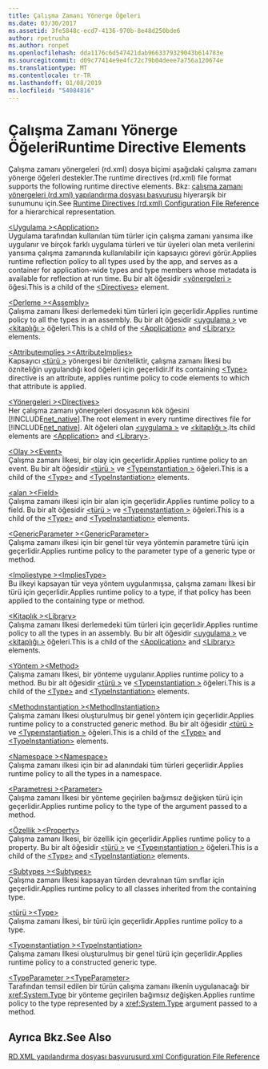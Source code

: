 ```yaml
---
title: Çalışma Zamanı Yönerge Öğeleri
ms.date: 03/30/2017
ms.assetid: 3fe5848c-ecd7-4136-970b-8e48d250bde6
author: rpetrusha
ms.author: ronpet
ms.openlocfilehash: dda1176c6d547421dab9663379329043b614783e
ms.sourcegitcommit: d09c77414e9e4fc72c79b04deee7a756a120674e
ms.translationtype: MT
ms.contentlocale: tr-TR
ms.lasthandoff: 01/08/2019
ms.locfileid: "54084816"
---
```

# <a name="runtime-directive-elements"></a><span data-ttu-id="07fe9-102">Çalışma Zamanı Yönerge Öğeleri</span><span class="sxs-lookup"><span data-stu-id="07fe9-102">Runtime Directive Elements</span></span>
<span data-ttu-id="07fe9-103">Çalışma zamanı yönergeleri (rd.xml) dosya biçimi aşağıdaki çalışma zamanı yönerge öğeleri destekler.</span><span class="sxs-lookup"><span data-stu-id="07fe9-103">The runtime directives (rd.xml) file format supports the following runtime directive elements.</span></span> <span data-ttu-id="07fe9-104">Bkz: [çalışma zamanı yönergeleri (rd.xml) yapılandırma dosyası başvurusu](../../../docs/framework/net-native/runtime-directives-rd-xml-configuration-file-reference.md) hiyerarşik bir sunumunu için.</span><span class="sxs-lookup"><span data-stu-id="07fe9-104">See [Runtime Directives (rd.xml) Configuration File Reference](../../../docs/framework/net-native/runtime-directives-rd-xml-configuration-file-reference.md) for a hierarchical representation.</span></span>  
  
 [<span data-ttu-id="07fe9-105">\<Uygulama ></span><span class="sxs-lookup"><span data-stu-id="07fe9-105">\<Application></span></span>](../../../docs/framework/net-native/application-element-net-native.md)  
 <span data-ttu-id="07fe9-106">Uygulama tarafından kullanılan tüm türler için çalışma zamanı yansıma ilke uygulanır ve birçok farklı uygulama türleri ve tür üyeleri olan meta verilerini yansıma çalışma zamanında kullanılabilir için kapsayıcı görevi görür.</span><span class="sxs-lookup"><span data-stu-id="07fe9-106">Applies runtime reflection policy to all types used by the app, and serves as a container for application-wide types and type members whose metadata is available for reflection at run time.</span></span> <span data-ttu-id="07fe9-107">Bu bir alt öğesidir [ \<yönergeleri >](../../../docs/framework/net-native/directives-element-net-native.md) öğesi.</span><span class="sxs-lookup"><span data-stu-id="07fe9-107">This is a child of the [\<Directives>](../../../docs/framework/net-native/directives-element-net-native.md) element.</span></span>  
  
 [<span data-ttu-id="07fe9-108">\<Derleme ></span><span class="sxs-lookup"><span data-stu-id="07fe9-108">\<Assembly></span></span>](../../../docs/framework/net-native/assembly-element-net-native.md)  
 <span data-ttu-id="07fe9-109">Çalışma zamanı İlkesi derlemedeki tüm türleri için geçerlidir.</span><span class="sxs-lookup"><span data-stu-id="07fe9-109">Applies runtime policy to all the types in an assembly.</span></span> <span data-ttu-id="07fe9-110">Bu bir alt öğesidir [ \<uygulama >](../../../docs/framework/net-native/application-element-net-native.md) ve [ \<kitaplığı >](../../../docs/framework/net-native/library-element-net-native.md) öğeleri.</span><span class="sxs-lookup"><span data-stu-id="07fe9-110">This is a child of the [\<Application>](../../../docs/framework/net-native/application-element-net-native.md) and [\<Library>](../../../docs/framework/net-native/library-element-net-native.md) elements.</span></span>  
  
 [<span data-ttu-id="07fe9-111">\<Attributeımplies ></span><span class="sxs-lookup"><span data-stu-id="07fe9-111">\<AttributeImplies></span></span>](../../../docs/framework/net-native/attributeimplies-element-net-native.md)  
 <span data-ttu-id="07fe9-112">Kapsayıcı [ \<türü >](../../../docs/framework/net-native/type-element-net-native.md) yönergesi bir özniteliktir, çalışma zamanı İlkesi bu özniteliğin uygulandığı kod öğeleri için geçerlidir.</span><span class="sxs-lookup"><span data-stu-id="07fe9-112">If its containing [\<Type>](../../../docs/framework/net-native/type-element-net-native.md) directive is an attribute, applies runtime policy to code elements to which that attribute is applied.</span></span>  
  
 [<span data-ttu-id="07fe9-113">\<Yönergeleri ></span><span class="sxs-lookup"><span data-stu-id="07fe9-113">\<Directives></span></span>](../../../docs/framework/net-native/directives-element-net-native.md)  
 <span data-ttu-id="07fe9-114">Her çalışma zamanı yönergeleri dosyasının kök öğesini [!INCLUDE[net_native](../../../includes/net-native-md.md)].</span><span class="sxs-lookup"><span data-stu-id="07fe9-114">The root element in every runtime directives file for [!INCLUDE[net_native](../../../includes/net-native-md.md)].</span></span> <span data-ttu-id="07fe9-115">Alt öğeleri olan [ \<uygulama >](../../../docs/framework/net-native/application-element-net-native.md) ve [ \<kitaplığı >](../../../docs/framework/net-native/library-element-net-native.md).</span><span class="sxs-lookup"><span data-stu-id="07fe9-115">Its child elements are [\<Application>](../../../docs/framework/net-native/application-element-net-native.md) and [\<Library>](../../../docs/framework/net-native/library-element-net-native.md).</span></span>  
  
 [<span data-ttu-id="07fe9-116">\<Olay ></span><span class="sxs-lookup"><span data-stu-id="07fe9-116">\<Event></span></span>](../../../docs/framework/net-native/event-element-net-native.md)  
 <span data-ttu-id="07fe9-117">Çalışma zamanı İlkesi, bir olay için geçerlidir.</span><span class="sxs-lookup"><span data-stu-id="07fe9-117">Applies runtime policy to an event.</span></span> <span data-ttu-id="07fe9-118">Bu bir alt öğesidir [ \<türü >](../../../docs/framework/net-native/type-element-net-native.md) ve [ \<Typeınstantiation >](../../../docs/framework/net-native/typeinstantiation-element-net-native.md) öğeleri.</span><span class="sxs-lookup"><span data-stu-id="07fe9-118">This is a child of the [\<Type>](../../../docs/framework/net-native/type-element-net-native.md) and [\<TypeInstantiation>](../../../docs/framework/net-native/typeinstantiation-element-net-native.md) elements.</span></span>  
  
 [<span data-ttu-id="07fe9-119">\<alan ></span><span class="sxs-lookup"><span data-stu-id="07fe9-119">\<Field></span></span>](../../../docs/framework/net-native/field-element-net-native.md)  
 <span data-ttu-id="07fe9-120">Çalışma zamanı ilkesi için bir alan için geçerlidir.</span><span class="sxs-lookup"><span data-stu-id="07fe9-120">Applies runtime policy to a field.</span></span> <span data-ttu-id="07fe9-121">Bu bir alt öğesidir [ \<türü >](../../../docs/framework/net-native/type-element-net-native.md) ve [ \<Typeınstantiation >](../../../docs/framework/net-native/typeinstantiation-element-net-native.md) öğeleri.</span><span class="sxs-lookup"><span data-stu-id="07fe9-121">This is a child of the [\<Type>](../../../docs/framework/net-native/type-element-net-native.md) and [\<TypeInstantiation>](../../../docs/framework/net-native/typeinstantiation-element-net-native.md) elements.</span></span>  
  
 [<span data-ttu-id="07fe9-122">\<GenericParameter ></span><span class="sxs-lookup"><span data-stu-id="07fe9-122">\<GenericParameter></span></span>](../../../docs/framework/net-native/genericparameter-element-net-native.md)  
 <span data-ttu-id="07fe9-123">Çalışma zamanı ilkesi için bir genel tür veya yöntemin parametre türü için geçerlidir.</span><span class="sxs-lookup"><span data-stu-id="07fe9-123">Applies runtime policy to the parameter type of a generic type or method.</span></span>  
  
 [<span data-ttu-id="07fe9-124">\<Impliestype ></span><span class="sxs-lookup"><span data-stu-id="07fe9-124">\<ImpliesType></span></span>](../../../docs/framework/net-native/impliestype-element-net-native.md)  
 <span data-ttu-id="07fe9-125">Bu ilkeyi kapsayan tür veya yöntem uygulanmışsa, çalışma zamanı İlkesi bir türü için geçerlidir.</span><span class="sxs-lookup"><span data-stu-id="07fe9-125">Applies runtime policy to a type, if that policy has been applied to the containing type or method.</span></span>  
  
 [<span data-ttu-id="07fe9-126">\<Kitaplık ></span><span class="sxs-lookup"><span data-stu-id="07fe9-126">\<Library></span></span>](../../../docs/framework/net-native/library-element-net-native.md)  
 <span data-ttu-id="07fe9-127">Çalışma zamanı İlkesi derlemedeki tüm türleri için geçerlidir.</span><span class="sxs-lookup"><span data-stu-id="07fe9-127">Applies runtime policy to all the types in an assembly.</span></span> <span data-ttu-id="07fe9-128">Bu bir alt öğesidir [ \<uygulama >](../../../docs/framework/net-native/application-element-net-native.md) ve [ \<kitaplığı >](../../../docs/framework/net-native/library-element-net-native.md) öğeleri.</span><span class="sxs-lookup"><span data-stu-id="07fe9-128">This is a child of the [\<Application>](../../../docs/framework/net-native/application-element-net-native.md) and [\<Library>](../../../docs/framework/net-native/library-element-net-native.md) elements.</span></span>  
  
 [<span data-ttu-id="07fe9-129">\<Yöntem ></span><span class="sxs-lookup"><span data-stu-id="07fe9-129">\<Method></span></span>](../../../docs/framework/net-native/method-element-net-native.md)  
 <span data-ttu-id="07fe9-130">Çalışma zamanı İlkesi, bir yönteme uygulanır.</span><span class="sxs-lookup"><span data-stu-id="07fe9-130">Applies runtime policy to a method.</span></span> <span data-ttu-id="07fe9-131">Bu bir alt öğesidir [ \<türü >](../../../docs/framework/net-native/type-element-net-native.md) ve [ \<Typeınstantiation >](../../../docs/framework/net-native/typeinstantiation-element-net-native.md) öğeleri.</span><span class="sxs-lookup"><span data-stu-id="07fe9-131">This is a child of the [\<Type>](../../../docs/framework/net-native/type-element-net-native.md) and [\<TypeInstantiation>](../../../docs/framework/net-native/typeinstantiation-element-net-native.md) elements.</span></span>  
  
 [<span data-ttu-id="07fe9-132">\<Methodınstantiation ></span><span class="sxs-lookup"><span data-stu-id="07fe9-132">\<MethodInstantiation></span></span>](../../../docs/framework/net-native/methodinstantiation-element-net-native.md)  
 <span data-ttu-id="07fe9-133">Çalışma zamanı İlkesi oluşturulmuş bir genel yöntem için geçerlidir.</span><span class="sxs-lookup"><span data-stu-id="07fe9-133">Applies runtime policy to a constructed generic method.</span></span> <span data-ttu-id="07fe9-134">Bu bir alt öğesidir [ \<türü >](../../../docs/framework/net-native/type-element-net-native.md) ve [ \<Typeınstantiation >](../../../docs/framework/net-native/typeinstantiation-element-net-native.md) öğeleri.</span><span class="sxs-lookup"><span data-stu-id="07fe9-134">This is a child of the [\<Type>](../../../docs/framework/net-native/type-element-net-native.md) and [\<TypeInstantiation>](../../../docs/framework/net-native/typeinstantiation-element-net-native.md) elements.</span></span>  
  
 [<span data-ttu-id="07fe9-135">\<Namespace ></span><span class="sxs-lookup"><span data-stu-id="07fe9-135">\<Namespace></span></span>](../../../docs/framework/net-native/namespace-element-net-native.md)  
 <span data-ttu-id="07fe9-136">Çalışma zamanı ilkesi için bir ad alanındaki tüm türleri geçerlidir.</span><span class="sxs-lookup"><span data-stu-id="07fe9-136">Applies runtime policy to all the types in a namespace.</span></span>  
  
 [<span data-ttu-id="07fe9-137">\<Parametresi ></span><span class="sxs-lookup"><span data-stu-id="07fe9-137">\<Parameter></span></span>](../../../docs/framework/net-native/parameter-element-net-native.md)  
 <span data-ttu-id="07fe9-138">Çalışma zamanı İlkesi bir yönteme geçirilen bağımsız değişken türü için geçerlidir.</span><span class="sxs-lookup"><span data-stu-id="07fe9-138">Applies runtime policy to the type of the argument passed to a method.</span></span>  
  
 [<span data-ttu-id="07fe9-139">\<Özellik ></span><span class="sxs-lookup"><span data-stu-id="07fe9-139">\<Property></span></span>](../../../docs/framework/net-native/property-element-net-native.md)  
 <span data-ttu-id="07fe9-140">Çalışma zamanı İlkesi, bir özellik için geçerlidir.</span><span class="sxs-lookup"><span data-stu-id="07fe9-140">Applies runtime policy to a property.</span></span> <span data-ttu-id="07fe9-141">Bu bir alt öğesidir [ \<türü >](../../../docs/framework/net-native/type-element-net-native.md) ve [ \<Typeınstantiation >](../../../docs/framework/net-native/typeinstantiation-element-net-native.md) öğeleri.</span><span class="sxs-lookup"><span data-stu-id="07fe9-141">This is a child of the [\<Type>](../../../docs/framework/net-native/type-element-net-native.md) and [\<TypeInstantiation>](../../../docs/framework/net-native/typeinstantiation-element-net-native.md) elements.</span></span>  
  
 [<span data-ttu-id="07fe9-142">\<Subtypes ></span><span class="sxs-lookup"><span data-stu-id="07fe9-142">\<Subtypes></span></span>](../../../docs/framework/net-native/subtypes-element-net-native.md)  
 <span data-ttu-id="07fe9-143">Çalışma zamanı İlkesi kapsayan türden devralınan tüm sınıflar için geçerlidir.</span><span class="sxs-lookup"><span data-stu-id="07fe9-143">Applies runtime policy to all classes inherited from the containing type.</span></span>  
  
 [<span data-ttu-id="07fe9-144">\<türü ></span><span class="sxs-lookup"><span data-stu-id="07fe9-144">\<Type></span></span>](../../../docs/framework/net-native/type-element-net-native.md)  
 <span data-ttu-id="07fe9-145">Çalışma zamanı İlkesi, bir türü için geçerlidir.</span><span class="sxs-lookup"><span data-stu-id="07fe9-145">Applies runtime policy to a type.</span></span>  
  
 [<span data-ttu-id="07fe9-146">\<Typeınstantiation ></span><span class="sxs-lookup"><span data-stu-id="07fe9-146">\<TypeInstantiation></span></span>](../../../docs/framework/net-native/typeinstantiation-element-net-native.md)  
 <span data-ttu-id="07fe9-147">Çalışma zamanı İlkesi oluşturulmuş bir genel türü için geçerlidir.</span><span class="sxs-lookup"><span data-stu-id="07fe9-147">Applies runtime policy to a constructed generic type.</span></span>  
  
 [<span data-ttu-id="07fe9-148">\<TypeParameter ></span><span class="sxs-lookup"><span data-stu-id="07fe9-148">\<TypeParameter></span></span>](../../../docs/framework/net-native/typeparameter-element-net-native.md)  
 <span data-ttu-id="07fe9-149">Tarafından temsil edilen bir türün çalışma zamanı ilkenin uygulanacağı bir <xref:System.Type> bir yönteme geçirilen bağımsız değişken.</span><span class="sxs-lookup"><span data-stu-id="07fe9-149">Applies runtime policy to the type represented by a <xref:System.Type> argument passed to a method.</span></span>  
  
## <a name="see-also"></a><span data-ttu-id="07fe9-150">Ayrıca Bkz.</span><span class="sxs-lookup"><span data-stu-id="07fe9-150">See Also</span></span>  
 [<span data-ttu-id="07fe9-151">RD.XML yapılandırma dosyası başvurusu</span><span class="sxs-lookup"><span data-stu-id="07fe9-151">rd.xml Configuration File Reference</span></span>](../../../docs/framework/net-native/runtime-directives-rd-xml-configuration-file-reference.md)
